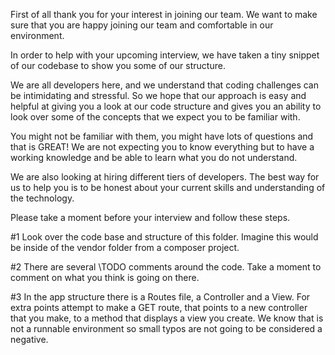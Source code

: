 First of all thank you for your interest in joining our team. We want to make sure that you are happy joining our team and comfortable in our environment.

In order to help with your upcoming interview, we have taken a tiny snippet of our codebase to show you some of our structure.

We are all developers here, and we understand that coding challenges can be intimidating and stressful. So we hope that our approach is easy and helpful at giving you a look at our code structure and gives you an ability to look over some of the concepts that we expect you to be familiar with.

You might not be familiar with them, you might have lots of questions and that is GREAT! We are not expecting you to know everything but to have a working knowledge and be able to learn what you do not understand.

We are also looking at hiring different tiers of developers. The best way for us to help you is to be honest about your current skills and understanding of the technology.

Please take a moment before your interview and follow these steps.

#1 Look over the code base and structure of this folder. Imagine this would be inside of the vendor folder from a composer project.

#2 There are several \TODO comments around the code. Take a moment to comment on what you think is going on there.

#3 In the app structure there is a Routes file, a Controller and a View. For extra points attempt to make a GET route, that points to a new controller that you make, to a method that displays a view you create. We know that is not a runnable environment so small typos are not going to be considered a negative.

